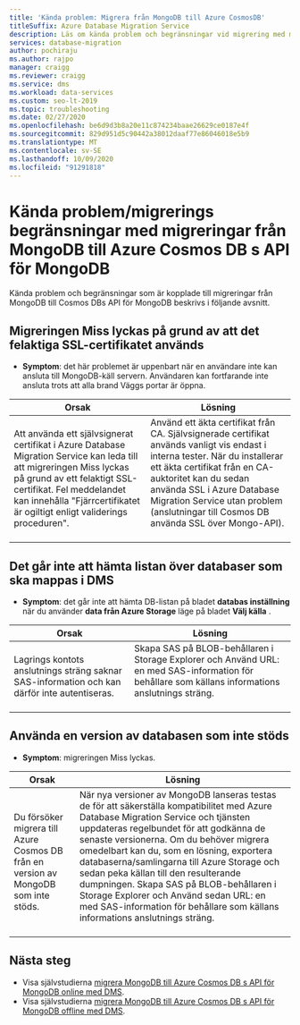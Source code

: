 ```yaml
---
title: 'Kända problem: Migrera från MongoDB till Azure CosmosDB'
titleSuffix: Azure Database Migration Service
description: Läs om kända problem och begränsningar vid migrering med migreringar från MongoDB till Azure Cosmos DB med hjälp av Azure Database Migration Service.
services: database-migration
author: pochiraju
ms.author: rajpo
manager: craigg
ms.reviewer: craigg
ms.service: dms
ms.workload: data-services
ms.custom: seo-lt-2019
ms.topic: troubleshooting
ms.date: 02/27/2020
ms.openlocfilehash: be6d9d3b8a20e11c874234baae26629ce0187e4f
ms.sourcegitcommit: 829d951d5c90442a38012daaf77e86046018e5b9
ms.translationtype: MT
ms.contentlocale: sv-SE
ms.lasthandoff: 10/09/2020
ms.locfileid: "91291818"
---
```

# <a name="known-issuesmigration-limitations-with-migrations-from-mongodb-to-azure-cosmos-dbs-api-for-mongodb"></a>Kända problem/migrerings begränsningar med migreringar från MongoDB till Azure Cosmos DB s API för MongoDB

Kända problem och begränsningar som är kopplade till migreringar från MongoDB till Cosmos DBs API för MongoDB beskrivs i följande avsnitt.

## <a name="migration-fails-as-a-result-of-using-the-incorrect-ssl-cert"></a>Migreringen Miss lyckas på grund av att det felaktiga SSL-certifikatet används

* **Symptom**: det här problemet är uppenbart när en användare inte kan ansluta till MongoDB-käll servern. Användaren kan fortfarande inte ansluta trots att alla brand Väggs portar är öppna.

| Orsak         | Lösning |
| ------------- | ------------- |
| Att använda ett självsignerat certifikat i Azure Database Migration Service kan leda till att migreringen Miss lyckas på grund av ett felaktigt SSL-certifikat. Fel meddelandet kan innehålla "Fjärrcertifikatet är ogiltigt enligt validerings proceduren". | Använd ett äkta certifikat från CA.  Självsignerade certifikat används vanligt vis endast i interna tester. När du installerar ett äkta certifikat från en CA-auktoritet kan du sedan använda SSL i Azure Database Migration Service utan problem (anslutningar till Cosmos DB använda SSL över Mongo-API).<br><br> |

## <a name="unable-to-get-the-list-of-databases-to-map-in-dms"></a>Det går inte att hämta listan över databaser som ska mappas i DMS

* **Symptom**: det går inte att hämta DB-listan på bladet **databas inställning** när du använder **data från Azure Storage** läge på bladet **Välj källa** .

| Orsak         | Lösning |
| ------------- | ------------- |
| Lagrings kontots anslutnings sträng saknar SAS-information och kan därför inte autentiseras. | Skapa SAS på BLOB-behållaren i Storage Explorer och Använd URL: en med SAS-information för behållare som källans informations anslutnings sträng.<br><br> |

## <a name="using-an-unsupported-version-of-the-database"></a>Använda en version av databasen som inte stöds

* **Symptom**: migreringen Miss lyckas.

| Orsak         | Lösning |
| ------------- | ------------- |
| Du försöker migrera till Azure Cosmos DB från en version av MongoDB som inte stöds. | När nya versioner av MongoDB lanseras testas de för att säkerställa kompatibilitet med Azure Database Migration Service och tjänsten uppdateras regelbundet för att godkänna de senaste versionerna. Om du behöver migrera omedelbart kan du, som en lösning, exportera databaserna/samlingarna till Azure Storage och sedan peka källan till den resulterande dumpningen. Skapa SAS på BLOB-behållaren i Storage Explorer och Använd sedan URL: en med SAS-information för behållare som källans informations anslutnings sträng.<br><br> |

## <a name="next-steps"></a>Nästa steg

* Visa självstudierna [migrera MongoDB till Azure Cosmos DB s API för MongoDB online med DMS](tutorial-mongodb-cosmos-db-online.md).
* Visa självstudierna [migrera MongoDB till Azure Cosmos DB s API för MongoDB offline med DMS](tutorial-mongodb-cosmos-db.md).